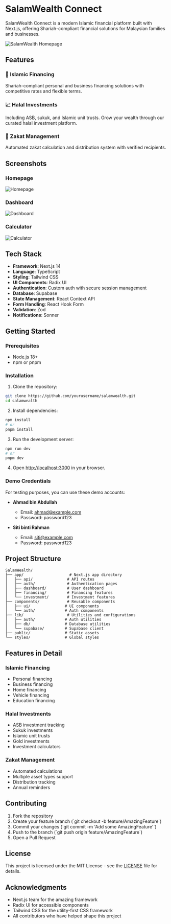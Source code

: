 # SalamWealth Connect

SalamWealth Connect is a modern Islamic financial platform built with Next.js, offering Shariah-compliant financial solutions for Malaysian families and businesses.

![SalamWealth Homepage](https://raw.githubusercontent.com/yourusername/salamwealth/main/public/screenshots/homepage.png)

## Features

### 🏦 Islamic Financing
Shariah-compliant personal and business financing solutions with competitive rates and flexible terms.

### 📈 Halal Investments
Including ASB, sukuk, and Islamic unit trusts. Grow your wealth through our curated halal investment platform.

### 🕌 Zakat Management
Automated zakat calculation and distribution system with verified recipients.

## Screenshots

### Homepage
![Homepage](https://raw.githubusercontent.com/yourusername/salamwealth/main/public/screenshots/homepage.png)

### Dashboard
![Dashboard](https://raw.githubusercontent.com/yourusername/salamwealth/main/public/screenshots/dashboard.png)

### Calculator
![Calculator](https://raw.githubusercontent.com/yourusername/salamwealth/main/public/screenshots/calculator.png)

## Tech Stack

- **Framework**: Next.js 14
- **Language**: TypeScript
- **Styling**: Tailwind CSS
- **UI Components**: Radix UI
- **Authentication**: Custom auth with secure session management
- **Database**: Supabase
- **State Management**: React Context API
- **Form Handling**: React Hook Form
- **Validation**: Zod
- **Notifications**: Sonner

## Getting Started

### Prerequisites

- Node.js 18+ 
- npm or pnpm

### Installation

1. Clone the repository:
```bash
git clone https://github.com/yourusername/salamwealth.git
cd salamwealth
```

2. Install dependencies:
```bash
npm install
# or
pnpm install
```

3. Run the development server:
```bash
npm run dev
# or
pnpm dev
```

4. Open [http://localhost:3000](http://localhost:3000) in your browser.

### Demo Credentials

For testing purposes, you can use these demo accounts:

- **Ahmad bin Abdullah**
  - Email: ahmad@example.com
  - Password: password123

- **Siti binti Rahman**
  - Email: siti@example.com
  - Password: password123

## Project Structure

```
SalamWealth/
├── app/                    # Next.js app directory
│   ├── api/               # API routes
│   ├── auth/              # Authentication pages
│   ├── dashboard/         # User dashboard
│   ├── financing/         # Financing features
│   └── investment/        # Investment features
├── components/            # Reusable components
│   ├── ui/               # UI components
│   └── auth/             # Auth components
├── lib/                   # Utilities and configurations
│   ├── auth/             # Auth utilities
│   ├── db/               # Database utilities
│   └── supabase/         # Supabase client
├── public/               # Static assets
└── styles/               # Global styles
```

## Features in Detail

### Islamic Financing
- Personal financing
- Business financing
- Home financing
- Vehicle financing
- Education financing

### Halal Investments
- ASB investment tracking
- Sukuk investments
- Islamic unit trusts
- Gold investments
- Investment calculators

### Zakat Management
- Automated calculations
- Multiple asset types support
- Distribution tracking
- Annual reminders

## Contributing

1. Fork the repository
2. Create your feature branch (\`git checkout -b feature/AmazingFeature\`)
3. Commit your changes (\`git commit -m 'Add some AmazingFeature'\`)
4. Push to the branch (\`git push origin feature/AmazingFeature\`)
5. Open a Pull Request

## License

This project is licensed under the MIT License - see the [LICENSE](LICENSE) file for details.

## Acknowledgments

- Next.js team for the amazing framework
- Radix UI for accessible components
- Tailwind CSS for the utility-first CSS framework
- All contributors who have helped shape this project
